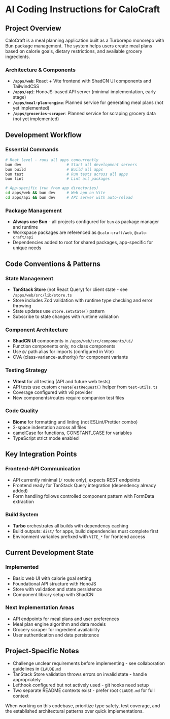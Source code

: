 # AI Coding Instructions for CaloCraft

## Project Overview

CaloCraft is a meal planning application built as a Turborepo monorepo with Bun package management. The system helps users create meal plans based on calorie goals, dietary restrictions, and available grocery ingredients.

### Architecture & Components

- **`/apps/web`**: React + Vite frontend with ShadCN UI components and TailwindCSS
- **`/apps/api`**: HonoJS-based API server (minimal implementation, early stage)
- **`/apps/meal-plan-engine`**: Planned service for generating meal plans (not yet implemented)
- **`/apps/groceries-scraper`**: Planned service for scraping grocery data (not yet implemented)

## Development Workflow

### Essential Commands
```bash
# Root level - runs all apps concurrently
bun dev                    # Start all development servers
bun build                  # Build all apps
bun test                   # Run tests across all apps
bun lint                   # Lint all packages

# App-specific (run from app directories)
cd apps/web && bun dev     # Web app on Vite
cd apps/api && bun dev     # API server with auto-reload
```

### Package Management
- **Always use Bun** - all projects configured for `bun` as package manager and runtime
- Workspace packages are referenced as `@calo-craft/web`, `@calo-craft/api`
- Dependencies added to root for shared packages, app-specific for unique needs

## Code Conventions & Patterns

### State Management
- **TanStack Store** (not React Query) for client state - see `/apps/web/src/lib/store.ts`
- Store includes Zod validation with runtime type checking and error throwing
- State updates use `store.setState()` pattern
- Subscribe to state changes with runtime validation

### Component Architecture
- **ShadCN UI** components in `/apps/web/src/components/ui/`
- Function components only, no class components
- Use `@/` path alias for imports (configured in Vite)
- CVA (class-variance-authority) for component variants

### Testing Strategy
- **Vitest** for all testing (API and future web tests)
- API tests use custom `createTestRequest()` helper from `test-utils.ts`
- Coverage configured with v8 provider
- New components/routes require companion test files

### Code Quality
- **Biome** for formatting and linting (not ESLint/Prettier combo)
- 2-space indentation across all files
- camelCase for functions, CONSTANT_CASE for variables
- TypeScript strict mode enabled

## Key Integration Points

### Frontend-API Communication
- API currently minimal (`/` route only), expects REST endpoints
- Frontend ready for TanStack Query integration (dependency already added)
- Form handling follows controlled component pattern with FormData extraction

### Build System
- **Turbo** orchestrates all builds with dependency caching
- Build outputs: `dist/` for apps, build dependencies must complete first
- Environment variables prefixed with `VITE_*` for frontend access

## Current Development State

### Implemented
- Basic web UI with calorie goal setting
- Foundational API structure with HonoJS
- Store with validation and state persistence
- Component library setup with ShadCN

### Next Implementation Areas
- API endpoints for meal plans and user preferences
- Meal plan engine algorithm and data models
- Grocery scraper for ingredient availability
- User authentication and data persistence

## Project-Specific Notes

- Challenge unclear requirements before implementing - see collaboration guidelines in `CLAUDE.md`
- TanStack Store validation throws errors on invalid state - handle appropriately
- Lefthook configured but not actively used - git hooks need setup
- Two separate README contexts exist - prefer root `CLAUDE.md` for full context

When working on this codebase, prioritize type safety, test coverage, and the established architectural patterns over quick implementations.
